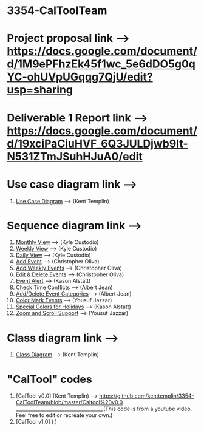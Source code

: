 # 3354-CalToolTeam

# Project proposal link --> https://docs.google.com/document/d/1M9ePFhzEk45f1wc_5e6dDO5g0qYC-ohUVpUGqqg7QjU/edit?usp=sharing

# Deliverable 1 Report link --> https://docs.google.com/document/d/19xciPaCiuHVF_6Q3JULDjwb9It-N531ZTmJSuhHJuA0/edit

# Use case diagram link -->
1. [Use Case Diagram](https://www.lucidchart.com/documents/edit/51ed8670-10ad-4dca-ab4b-cf7593d3367e/0_0?shared=true) --> (Kent Templin)

# Sequence diagram link --> 
1. [Monthly View](https://www.lucidchart.com/invitations/accept/078816a7-9eb0-4271-b05a-282f9279e754)  --> (Kyle Custodio)
2. [Weekly View](https://www.lucidchart.com/invitations/accept/d8056a74-fe0e-40a1-8841-df279992fb70)   --> (Kyle Custodio)
3. [Daily View](https://www.lucidchart.com/invitations/accept/5ad9dfbe-f5f8-4c1b-a674-487b4347b023)  --> (Kyle Custodio)
4. [Add Event](https://www.lucidchart.com/invitations/accept/e399f794-9d72-4be2-95e7-86b64e49d751) --> (Christopher Oliva)
5. [Add Weekly Events](https://www.lucidchart.com/invitations/accept/57034ed8-25aa-47b6-b0a6-f2a3386642ca) --> (Christopher Oliva)
6. [Edit & Delete Events](https://www.lucidchart.com/invitations/accept/f2fdbe10-9234-4964-ba8a-6844281b3aaf) --> (Christopher Oliva)
7. [Event Alert](https://www.lucidchart.com/documents/edit/99d053ce-74b5-4fdd-bf76-def6f107e533/0_0?shared=true) --> (Kason Alstatt)
8. [Check Time Conflicts](https://www.lucidchart.com/invitations/accept/dbf22d5a-8ccc-4d1f-9215-3d37b73351cf) --> (Albert Jean)
9. [Add/Delete Event Categories](https://www.lucidchart.com/invitations/accept/6f568a2f-e0af-4879-a3f7-68b8203b8aa4) --> (Albert Jean)
10. [Color Mark Events](https://www.lucidchart.com/invitations/accept/9f9d4bb4-c3c3-42d9-ab9e-fc0ae1b32531) --> (Yousuf Jazzar)
11. [Special Colors for Holidays](https://www.lucidchart.com/documents/edit/28b89a9c-2169-4a06-a0f2-518e5c9d1acf/0_0?shared=true) --> (Kason Alstatt)
12. [Zoom and Scroll Support](https://www.lucidchart.com/invitations/accept/22eeac8b-8cfb-4931-b0b2-1acba21eccaf) --> (Yousuf Jazzar)

# Class diagram link -->
1. [Class Diagram](https://www.lucidchart.com/invitations/accept/2ab50caa-915c-430c-a6f9-d2b6c5567ad6) --> (Kent Templin)


# "CalTool" codes
1. [CalTool v0.0] (Kent Templin) --> https://github.com/kenttemplin/3354-CalToolTeam/blob/master/Caltool%20v0.0
____________________________________(This code is from a youtube video. Feel free to edit or recreate your own.)
2. [CalTool v1.0] ( )
